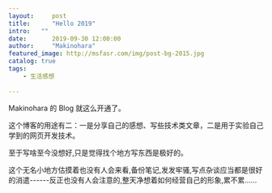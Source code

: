 ```yaml
---
layout:     post
title:      "Hello 2019"
intro:   ""
date:       2019-09-30 12:00:00
author:     "Makinohara"
featured_image: http://msfasr.com/img/post-bg-2015.jpg
catalog: true
tags:
    - 生活感想
    
---
```


Makinohara 的 Blog 就这么开通了。

这个博客的用途有二：一是分享自己的感想、写些技术类文章，二是用于实验自己学到的网页开发技术。

至于写啥至今没想好,只是觉得找个地方写东西是极好的。

这个无名小地方估摸着也没有人会来看,备份笔记,发发牢骚,写点杂谈应当都是很好的消遣------反正也没有人会注意的,整天净想着如何经营自己的形象,累不累......






<p id = "build"></p>

